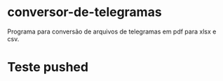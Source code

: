 # conversor-de-telegramas
Programa para conversão de arquivos de telegramas em pdf para xlsx e csv.

# Teste pushed

